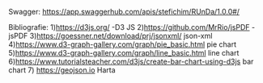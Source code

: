 Swagger:   https://app.swaggerhub.com/apis/stefichim/RUnDa/1.0.0#/


Bibliografie:
1)https://d3js.org/ -D3 JS
2)https://github.com/MrRio/jsPDF  -jsPDF
3)https://goessner.net/download/prj/jsonxml/    json-xml
4)https://www.d3-graph-gallery.com/graph/pie_basic.html    pie chart
5)https://www.d3-graph-gallery.com/graph/line_basic.html  line chart
6)https://www.tutorialsteacher.com/d3js/create-bar-chart-using-d3js  bar chart
7) https://geojson.io   Harta
